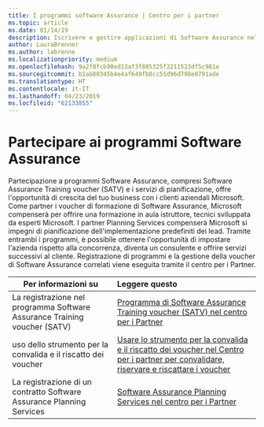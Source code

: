 ```yaml
---
title: I programmi software Assurance | Centro per i partner
ms.topic: article
ms.date: 01/14/19
description: Iscrivere e gestire applicazioni di Software Assurance nel centro per i Partner
author: LauraBrenner
ms.author: labrenne
ms.localizationpriority: medium
ms.openlocfilehash: 9a2f0fcb90ed13af3f885325f2211523df5c981e
ms.sourcegitcommit: b1ab80345b4e4af649fb8cc51d96d798e0791ade
ms.translationtype: HT
ms.contentlocale: it-IT
ms.lasthandoff: 04/23/2019
ms.locfileid: "62133855"
---
```

# <a name="participate-in-software-assurance-programs"></a>Partecipare ai programmi Software Assurance

Partecipazione a programmi Software Assurance, compresi Software Assurance Training voucher (SATV) e i servizi di pianificazione, offre l'opportunità di crescita del tuo business con i clienti aziendali Microsoft. Come partner i voucher di formazione di Software Assurance, Microsoft compenserà per offrire una formazione in aula istruttore, tecnici sviluppata da esperti Microsoft. I partner Planning Services compenserà Microsoft si impegni di pianificazione dell'implementazione predefiniti dei lead. Tramite entrambi i programmi, è possibile ottenere l'opportunità di impostare l'azienda rispetto alla concorrenza, diventa un consulente e offrire servizi successivi al cliente. Registrazione di programmi e la gestione della voucher di Software Assurance correlati viene eseguita tramite il centro per i Partner.

|**Per informazioni su**   |**Leggere questo**   |
|--------------------------|:------------------|
|La registrazione nel programma Software Assurance Training voucher (SATV)|[Programma di Software Assurance Training voucher (SATV) nel centro per i Partner](software-assurance-satv.md)|
|uso dello strumento per la convalida e il riscatto dei voucher|[Usare lo strumento per la convalida e il riscatto dei voucher nel Centro per i partner per convalidare, riservare e riscattare i voucher](voucher-validation-tool.md)|
|La registrazione di un contratto Software Assurance Planning Services|[Software Assurance Planning Services nel centro per i Partner](software-assurance-dps.md) 



